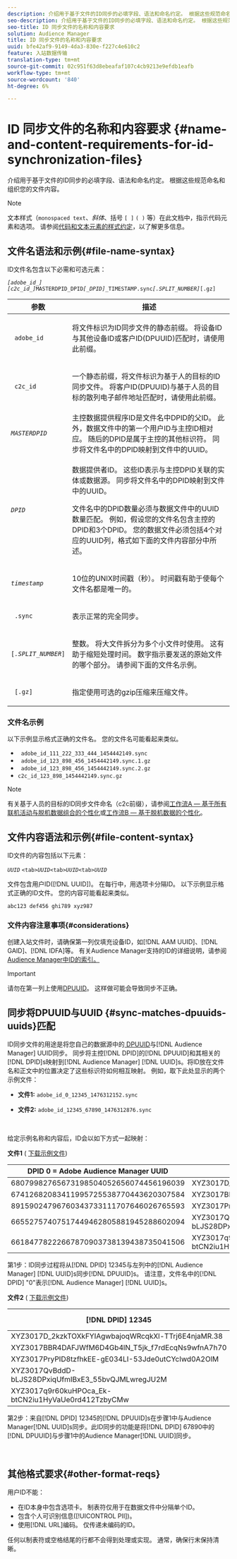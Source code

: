 ```yaml
---
description: 介绍用于基于文件的ID同步的必填字段、语法和命名约定。 根据这些规范命名和组织您的文件内容。
seo-description: 介绍用于基于文件的ID同步的必填字段、语法和命名约定。 根据这些规范命名和组织您的文件内容。
seo-title: ID 同步文件的名称和内容要求
solution: Audience Manager
title: ID 同步文件的名称和内容要求
uuid: bfe42af9-9149-4da3-830e-f227c4e610c2
feature: 入站数据传输
translation-type: tm+mt
source-git-commit: 02c951f63d8ebeafaf107c4cb9213e9efdb1eafb
workflow-type: tm+mt
source-wordcount: '840'
ht-degree: 6%

---
```



# ID 同步文件的名称和内容要求 {#name-and-content-requirements-for-id-synchronization-files}

介绍用于基于文件的ID同步的必填字段、语法和命名约定。 根据这些规范命名和组织您的文件内容。

>[!NOTE]
>
>文本样式（`monospaced text`、*斜体*、括号 `[ ]` `( )` 等）在此文档中，指示代码元素和选项。 请参阅[代码和文本元素的样式约定](../../../reference/code-style-elements.md)，以了解更多信息。

## 文件名语法和示例{#file-name-syntax}

<!-- c_file_based_id_sync.xml -->

ID文件名包含以下必需和可选元素：

*`[adobe_id_]`* *`[c2c_id_]`*`MASTERDPID_DPID`*`[_DPID]`*`_TIMESTAMP.sync`*`[.SPLIT_NUMBER]`*`[.gz]`

<table id="table_727A465D7C38419CA0750EF32DEDA2FD"> 
 <thead> 
  <tr> 
   <th colname="col1" class="entry"> 参数 </th> 
   <th colname="col2" class="entry"> 描述 </th> 
  </tr> 
 </thead>
 <tbody> 
  <tr> 
   <td colname="col1"> <p> <code> adobe_id</code> </p> </td> 
   <td colname="col2"> <p>将文件标识为ID同步文件的静态前缀。 将设备ID与其他设备ID或客户ID(DPUUID)匹配时，请使用此前缀。  </p> </td> 
  </tr> 
  <tr> 
   <td colname="col1"> <p> <code> c2c_id</code> </p> </td> 
   <td colname="col2"> <p>一个静态前缀，将文件标识为基于人的目标的ID同步文件。 将客户ID(DPUUID)与基于人员的目标的散列电子邮件地址匹配时，请使用此前缀。  </p> </td> 
  </tr> 
  <tr> 
   <td colname="col1"><code><i>MASTERDPID</i></code> </td> 
   <td colname="col2"> 主控数据提供程序ID是文件名中DPID的父ID。 此外，数据文件中的第一个用户ID与主控ID相对应。 随后的DPID是属于主控的其他标识符。 同步将文件名中的DPID映射到文件中的UUID。 </td> 
  </tr> 
  <tr> 
   <td colname="col1"> <p> <code><i>DPID</i></code> </p> </td> 
   <td colname="col2"> <p>数据提供者ID。 这些ID表示与主控DPID关联的实体或数据源。 同步将文件名中的DPID映射到文件中的UUID。 </p> <p>文件名中的DPID数量必须与数据文件中的UUID数量匹配。 例如，假设您的文件名包含主控的DPID和3个DPID。 您的数据文件必须包括4个对应的UUID列，格式如下面的文件内容部分中所述。 </p> </td> 
  </tr> 
  <tr> 
   <td colname="col1"><code><i>timestamp</i></code> </td> 
   <td colname="col2"> <p>10位的UNIX时间戳（秒）。 时间戳有助于使每个文件名都是唯一的。 </p> </td> 
  </tr> 
  <tr> 
   <td colname="col1"> <p> <code> .sync</code> </p> </td> 
   <td colname="col2"> <p>表示正常的完全同步。 </p> </td> 
  </tr> 
  <tr> 
   <td colname="col1"> <p> <code>[<i>.SPLIT_NUMBER</i>]</code> </p> </td> 
   <td colname="col2"> <p>整数。 将大文件拆分为多个小文件时使用。 这有助于缩短处理时间。 数字指示要发送的原始文件的哪个部分。 请参阅下面的文件名示例。 </p> </td> 
  </tr> 
  <tr> 
   <td colname="col1"> <p> <code> [.gz]</code> </p> </td> 
   <td colname="col2"> <p>指定使用可选的gzip压缩来压缩文件。 </p> </td> 
  </tr> 
 </tbody> 
</table>

### 文件名示例

以下示例显示格式正确的文件名。 您的文件名可能看起来类似。

<ul class="simplelist"> 
 <li> <code> adobe_id_111_222_333_444_1454442149.sync</code> </li> 
 <li> <code> adobe_id_123_898_456_1454442149.sync.1.gz</code> </li> 
 <li> <code> adobe_id_123_898_456_1454442149.sync.2.gz</code> </li> 
 <li> <code>c2c_id_123_898_1454442149.sync.gz</code> </li> 
</ul>

>[!NOTE]
> 有关基于人员的目标的ID同步文件命名（c2c前缀），请参阅[工作流A — 基于所有联机活动与脱机数据组合的个性化](../../../features/destinations/people-based-destinations-workflow-combined.md)或[工作流B — 基于脱机数据的个性化](../../../features/destinations/people-based-destinations-workflow-offline.md)。

## 文件内容语法和示例{#file-content-syntax}

ID文件的内容包括以下元素：

*`UUID`* `<tab>`*`UUID`*`<tab>`*`UUID`*`<tab>`*`UUID`*

文件包含用户ID([!DNL UUID])。 在每行中，用选项卡分隔ID。 以下示例显示格式正确的ID文件。 您的内容可能看起来类似。

```
abc123 def456 ghi789 xyz987
```

### 文件内容注意事项{#considerations}

创建入站文件时，请确保第一列仅填充设备ID，如[!DNL AAM UUID]、[!DNL GAID]、[!DNL IDFA]等。 有关Audience Manager支持的ID的详细说明，请参阅[Audience Manager中ID的索引。](../../../reference/ids-in-aam.md)

>[!IMPORTANT]
>
>请勿在第一列上使用[DPUUID](../../../reference/ids-in-aam.md)。 这样做可能会导致同步不正确。

## 同步将DPUUID与UUID {#sync-matches-dpuuids-uuids}匹配

ID同步文件的用途是将您自己的数据源中的[ DPUUID](../../../reference/ids-in-aam.md)与[!DNL Audience Manager] UUID同步。 同步将主控[!DNL DPID]的[!DNL DPUUID]和其相关的[!DNL DPID]s映射到[!DNL Audience Manager] [!DNL UUID]s。将ID放在文件名和正文中的位置决定了这些标识符如何相互映射。 例如，取下此处显示的两个示例文件：

* **文件1:** `adobe_id_0_12345_1476312152.sync`

* **文件2:**  `adobe_id_12345_67890_1476312876.sync`

<br/>

给定示例名称和内容后，ID会以如下方式一起映射：

**文件1** ( [下载示例文件](assets/adobe_id_0_12345_1476312152.sync))

| DPID 0 = Adobe Audience Manager UUID | DPID 12345 |
|---|---|
| 68079982765673198504052656074456196039 | XYZ3017D_2kzkTOXkFYIAgwbajoqWRcqkXl-TTrj6E4njaMR.38 |
| 67412682083411995725538770443620307584 | XYZ3017BBR4DAFJWfM6D4Gb4lN_T5jk_f7rdEcqNs9wfnA7h70 |
| 89159024796760343733111707646026765593 | XYZ3017PryPID8tzfhkEE-gE034LI-53Jde0utCYcIwd0A2OlM |
| 66552757407517449462805881945288602094 | XYZ3017QvBddD-bLJS28DPxiqUfmIBxE3_55bvQJMLwregJU2M |
| 66184778222667870903738139438735041506 | XYZ3017q9r60kuHPOca_Ek-btCN2iu1HyVaUe0rd412TzbyCMw |

第1步：ID同步过程将从[!DNL DPID] 12345与左列中的[!DNL Audience Manager] [!DNL UUID]s同步[!DNL DPUUID]s。 请注意，文件名中的[!DNL DPID] &quot;0&quot;表示[!DNL Audience Manager] [!DNL UUID]s。
<br/>

**文件2** ( [下载示例文件](assets/adobe_id_12345_67890_1477846458.sync))

| [!DNL DPID] 12345 | [!DNL DPID] 67890 |
|---|---|
| XYZ3017D_2kzkTOXkFYIAgwbajoqWRcqkXl-TTrj6E4njaMR.38 | 4598060374 |
| XYZ3017BBR4DAFJWfM6D4Gb4lN_T5jk_f7rdEcqNs9wfnA7h70 | 4581274262 |
| XYZ3017PryPID8tzfhkEE-gE034LI-53Jde0utCYcIwd0A2OlM | 4392434426 |
| XYZ3017QvBddD-bLJS28DPxiqUfmIBxE3_55bvQJMLwregJU2M | 2351382994 |
| XYZ3017q9r60kuHPOca_Ek-btCN2iu1HyVaUe0rd412TzbyCMw | 4601584763 |

第2步：来自[!DNL DPID] 12345的[!DNL DPUUID]s在步骤1中与Audience Manager[!DNL UUID]s同步。此ID同步的功能是将[!DNL DPID] 67890中的[!DNL DPUUID]与步骤1中的Audience Manager[!DNL UUID]同步。

<br/>

## 其他格式要求{#other-format-reqs}

用户ID不能：

* 在ID本身中包含选项卡。 制表符仅用于在数据文件中分隔单个ID。
* 包含个人可识别信息([!UICONTROL PII])。
* 使用[!DNL URL]编码。 仅传递未编码的ID。

任何以制表符或空格结尾的行都不会得到处理或实现。 通常，确保行末保持清晰。